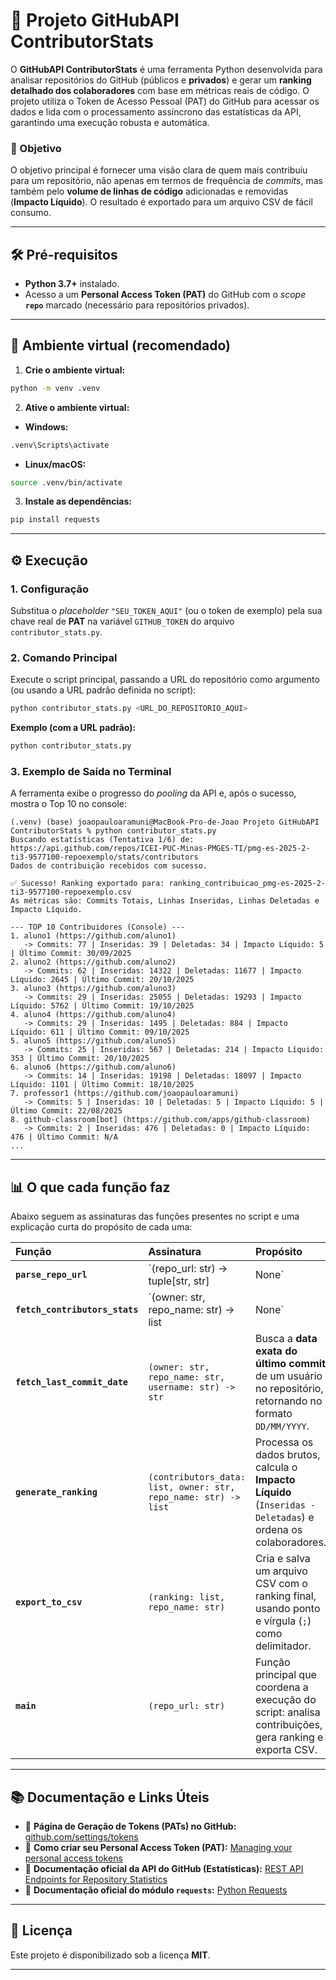 # 🚀 Projeto GitHubAPI ContributorStats

O **GitHubAPI ContributorStats** é uma ferramenta Python desenvolvida para analisar repositórios do GitHub (públicos e **privados**) e gerar um **ranking detalhado dos colaboradores** com base em métricas reais de código. O projeto utiliza o Token de Acesso Pessoal (PAT) do GitHub para acessar os dados e lida com o processamento assíncrono das estatísticas da API, garantindo uma execução robusta e automática.

### 🎯 Objetivo

O objetivo principal é fornecer uma visão clara de quem mais contribuiu para um repositório, não apenas em termos de frequência de *commits*, mas também pelo **volume de linhas de código** adicionadas e removidas (**Impacto Líquido**). O resultado é exportado para um arquivo CSV de fácil consumo.

---

## 🛠️ Pré-requisitos

- **Python 3.7+** instalado.
- Acesso a um **Personal Access Token (PAT)** do GitHub com o *scope* **`repo`** marcado (necessário para repositórios privados).

---

## 🐍 Ambiente virtual (recomendado)
1. **Crie o ambiente virtual:**
```bash
python -m venv .venv
```

2. **Ative o ambiente virtual:**

- **Windows:**
```bash
.venv\Scripts\activate
```

- **Linux/macOS:**
```bash
source .venv/bin/activate
```

3. **Instale as dependências:**
```bash
pip install requests
```

---

## ⚙️ Execução

### 1. Configuração

Substitua o *placeholder* `"SEU_TOKEN_AQUI"` (ou o token de exemplo) pela sua chave real de **PAT** na variável `GITHUB_TOKEN` do arquivo `contributor_stats.py`.

### 2. Comando Principal

Execute o script principal, passando a URL do repositório como argumento (ou usando a URL padrão definida no script):

```bash
python contributor_stats.py <URL_DO_REPOSITORIO_AQUI>
```

**Exemplo (com a URL padrão):**
```bash
python contributor_stats.py
```

### 3. Exemplo de Saída no Terminal

A ferramenta exibe o progresso do *pooling* da API e, após o sucesso, mostra o Top 10 no console:

```
(.venv) (base) joaopauloaramuni@MacBook-Pro-de-Joao Projeto GitHubAPI ContributorStats % python contributor_stats.py
Buscando estatísticas (Tentativa 1/6) de: https://api.github.com/repos/ICEI-PUC-Minas-PMGES-TI/pmg-es-2025-2-ti3-9577100-repoexemplo/stats/contributors
Dados de contribuição recebidos com sucesso.

✅ Sucesso! Ranking exportado para: ranking_contribuicao_pmg-es-2025-2-ti3-9577100-repoexemplo.csv
As métricas são: Commits Totais, Linhas Inseridas, Linhas Deletadas e Impacto Líquido.

--- TOP 10 Contribuidores (Console) ---
1. aluno1 (https://github.com/aluno1)
   -> Commits: 77 | Inseridas: 39 | Deletadas: 34 | Impacto Líquido: 5 | Último Commit: 30/09/2025
2. aluno2 (https://github.com/aluno2)
   -> Commits: 62 | Inseridas: 14322 | Deletadas: 11677 | Impacto Líquido: 2645 | Último Commit: 20/10/2025
3. aluno3 (https://github.com/aluno3)
   -> Commits: 29 | Inseridas: 25055 | Deletadas: 19293 | Impacto Líquido: 5762 | Último Commit: 19/10/2025
4. aluno4 (https://github.com/aluno4)
   -> Commits: 29 | Inseridas: 1495 | Deletadas: 884 | Impacto Líquido: 611 | Último Commit: 09/10/2025
5. aluno5 (https://github.com/aluno5)
   -> Commits: 25 | Inseridas: 567 | Deletadas: 214 | Impacto Líquido: 353 | Último Commit: 20/10/2025
6. aluno6 (https://github.com/aluno6)
   -> Commits: 14 | Inseridas: 19198 | Deletadas: 18097 | Impacto Líquido: 1101 | Último Commit: 18/10/2025
7. professor1 (https://github.com/joaopauloaramuni)
   -> Commits: 5 | Inseridas: 10 | Deletadas: 5 | Impacto Líquido: 5 | Último Commit: 22/08/2025
8. github-classroom[bot] (https://github.com/apps/github-classroom)
   -> Commits: 2 | Inseridas: 476 | Deletadas: 0 | Impacto Líquido: 476 | Último Commit: N/A
...
```

---

## 📊 O que cada função faz

Abaixo seguem as assinaturas das funções presentes no script e uma explicação curta do propósito de cada uma:

| Função | Assinatura | Propósito |
| :--- | :--- | :--- |
| **`parse_repo_url`** | `(repo_url: str) -> tuple[str, str] | None` | Extrai o **dono** e o **nome** do repositório a partir da URL. |
| **`fetch_contributors_stats`** | `(owner: str, repo_name: str) -> list | None` | Faz requisições à API, implementando um **loop de retentativa** para lidar com o processamento de dados (`202 Accepted`). |
| **`fetch_last_commit_date`** | `(owner: str, repo_name: str, username: str) -> str` | Busca a **data exata do último commit** de um usuário no repositório, retornando no formato `DD/MM/YYYY`. |
| **`generate_ranking`** | `(contributors_data: list, owner: str, repo_name: str) -> list` | Processa os dados brutos, calcula o **Impacto Líquido** (`Inseridas - Deletadas`) e ordena os colaboradores. |
| **`export_to_csv`** | `(ranking: list, repo_name: str)` | Cria e salva um arquivo CSV com o ranking final, usando ponto e vírgula (`;`) como delimitador. |
| **`main`** | `(repo_url: str)` | Função principal que coordena a execução do script: analisa contribuições, gera ranking e exporta CSV. |

---

## 📚 Documentação e Links Úteis

- 🔑 **Página de Geração de Tokens (PATs) no GitHub:** [github.com/settings/tokens](https://github.com/settings/tokens)
- 🔑 **Como criar seu Personal Access Token (PAT):** [Managing your personal access tokens](https://docs.github.com/en/authentication/keeping-your-account-and-data-secure/managing-your-personal-access-tokens)
- 🧩 **Documentação oficial da API do GitHub (Estatísticas):** [REST API Endpoints for Repository Statistics](https://docs.github.com/en/rest/metrics/statistics?apiVersion=2022-11-28)
- 🐍 **Documentação oficial do módulo `requests`:** [Python Requests](https://docs.python-requests.org/en/latest/)

---

## 🧾 Licença

Este projeto é disponibilizado sob a licença **MIT**.

---
